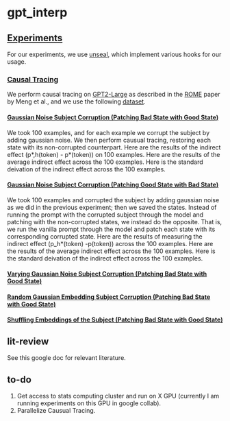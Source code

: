 # gpt_interp

## <ins>Experiments</ins>

For our experiments, we use [unseal](https://github.com/TomFrederik/unseal/), which implement various hooks for our usage.

### <ins>Causal Tracing</ins>

We perform causal tracing on [GPT2-Large](https://huggingface.co/gpt2-large) as described in the [ROME](https://arxiv.org/abs/2202.05262) paper by Meng et al., and we use the following [dataset](https://drive.google.com/file/d/1u6wKzi26vvQ18LlD7UtIZnQxmIjNsCFn/view).

#### <ins>Gaussian Noise Subject Corruption (Patching Bad State with Good State)</ins>
We took 100 examples, and for each example we corrupt the subject by adding gaussian noise. We then perform causual tracing, restoring each state with its non-corrupted counterpart. Here are the results of the indirect effect (p*,h(token) - p*(token)) on 100 examples. Here are the results of the average indirect effect across the 100 examples. Here is the standard deivation of the indirect effect across the 100 examples.

#### <ins>Gaussian Noise Subject Corruption (Patching Good State with Bad State)</ins>
We took 100 examples and corrupted the subject by adding gaussian noise as we did in the previous experiment; then we saved the states. Instead of running 
the prompt with the corrupted subject through the model and patching with the non-corrupted states, we instead do the opposite. That is, we run the vanilla prompt through the model and patch each state with its corresponding corrupted state. Here are the results of measuring the indirect effect (p_h*(token) -p(token)) across the 100 examples. Here are the results of the average indirect effect across the 100 examples. Here is the standard deivation of the indirect effect across the 100 examples.

#### <ins>Varying Gaussian Noise Subject Corruption (Patching Bad State with Good State)</ins>

#### <ins>Random Gaussian Embedding Subject Corruption (Patching Bad State with Good State)</ins>

#### <ins>Shuffling Embeddings of the Subject (Patching Bad State with Good State)</ins>

## lit-review
See this google doc for relevant literature.

## to-do
<ol>
  <li>Get access to stats computing cluster and run on X GPU (currently I am running experiments on this GPU in google collab). </li>
  <li>Parallelize Causual Tracing.</li>
</ol>
